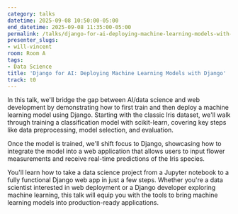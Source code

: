 ```yaml
---
category: talks
datetime: 2025-09-08 10:50:00-05:00
end_datetime: 2025-09-08 11:35:00-05:00
permalink: /talks/django-for-ai-deploying-machine-learning-models-with-django/
presenter_slugs:
- will-vincent
room: Room A
tags:
- Data Science
title: 'Django for AI: Deploying Machine Learning Models with Django'
track: t0
---
```


In this talk, we'll bridge the gap between AI/data science and web development by demonstrating how to first train and then deploy a machine learning model using Django. Starting with the classic Iris dataset, we'll walk through training a classification model with scikit-learn, covering key steps like data preprocessing, model selection, and evaluation. 

Once the model is trained, we'll shift focus to Django, showcasing how to integrate the model into a web application that allows users to input flower measurements and receive real-time predictions of the Iris species.

You'll learn how to take a data science project from a Jupyter notebook to a fully functional Django web app in just a few steps. Whether you're a data scientist interested in web deployment or a Django developer exploring machine learning, this talk will equip you with the tools to bring machine learning models into production-ready applications.
